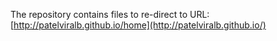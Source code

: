 The repository contains files to re-direct to URL: [http://patelviralb.github.io/home](http://patelviralb.github.io/)
